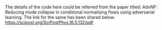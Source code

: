 The details of the code here could be referred from the paper titled: AdvNF: Reducing mode collapse in conditional normalising flows using adversarial learning. The link for the same has been shared below.
https://scipost.org/SciPostPhys.16.5.132/pdf
